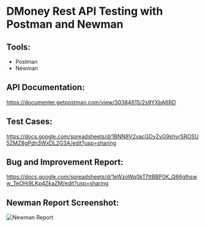 # DMoney Rest API Testing with Postman and Newman

## Tools:
- Postman
- Newman

## API Documentation:
https://documenter.getpostman.com/view/30384615/2s9YXbA6RD
  
## Test Cases: 
https://docs.google.com/spreadsheets/d/1BNN8V2vacGDyZvG9shyrSROSU5ZMZ8gPdn3WxDL2G3A/edit?usp=sharing

## Bug and Improvement Report:
https://docs.google.com/spreadsheets/d/1eWzoWq0kT7ttBBP0K_Q66glhsww_TeOHi9LKp4ZkaZM/edit?usp=sharing

## Newman Report Screenshot:
![Newman Report](https://github.com/Sayeed-Miner/Dmoney-Rest-API-Testing-with-Postman-and-Newman/assets/52811620/aea577e5-6b53-4755-931d-6faf171345e1)
